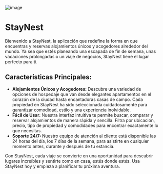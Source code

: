 <di>
  <image>
    
  ![image](https://github.com/user-attachments/assets/2b8b23fa-c772-4878-a0c8-bde1bfbf561e)

  </image>

</div>
  <h1>StayNest</h1>
  <p>
Bienvenido a StayNest, la aplicación que redefine la forma en que encuentras y reservas alojamientos únicos y acogedores alrededor del mundo. Ya sea que estés planeando una escapada de fin de semana, unas vacaciones prolongadas o un viaje de negocios, StayNest tiene el lugar perfecto para ti.
  </p>
  
  <h2>Características Principales:</h2>
  <ul>
    <li><strong>Alojamientos Únicos y Acogedores:</strong> Descubre una variedad de opciones de hospedaje que van desde elegantes apartamentos en el corazón de la ciudad hasta encantadoras casas de campo. Cada propiedad en StayNest ha sido seleccionada cuidadosamente para garantizar comodidad, estilo y una experiencia inolvidable.</li>
    <li><strong>Fácil de Usar:</strong> Nuestra interfaz intuitiva te permite buscar, comparar y reservar alojamientos de manera rápida y sencilla. Filtra por ubicación, precio, tipo de propiedad y comodidades para encontrar exactamente lo que necesitas.</li>
    <li><strong>Soporte 24/7:</strong> Nuestro equipo de atención al cliente está disponible las 24 horas del día, los 7 días de la semana, para asistirte en cualquier momento antes, durante y después de tu estancia.</li>
  </ul>
  
  <p>
    Con StayNest, cada viaje se convierte en una oportunidad para descubrir lugares increíbles y sentirte como en casa, estés donde estés. Usa StayNest hoy y empieza a planificar tu próxima aventura.
  </p>
</div>

